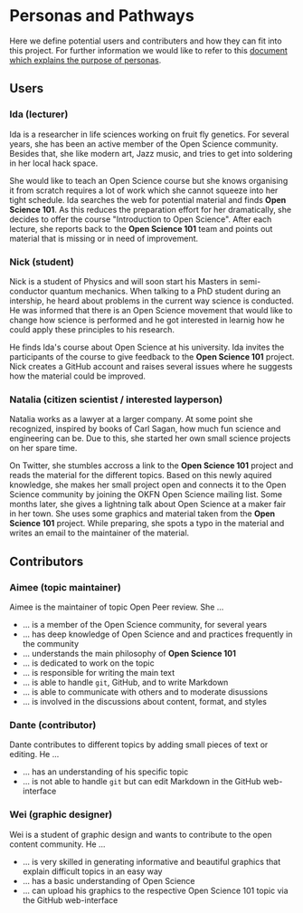 # Personas and Pathways

Here we define potential users and contributers and how they can fit
into this project. For further information we would like to refer to
this [document which explains the purpose of
personas](https://mozillascience.github.io/working-open-workshop/personas_pathways/).

## Users

### Ida (lecturer)

Ida is a researcher in life sciences working on fruit fly
genetics. For several years, she has been an active member of the Open Science
community. Besides that, she like modern art,
Jazz music, and tries to get into soldering in her local hack space.

She would like to teach an Open Science course but she knows
organising it from scratch requires a lot of work which
she cannot squeeze into her tight schedule. Ida searches the web for
potential material and finds **Open Science 101**. As this reduces the
preparation effort for her dramatically, she decides to offer the course
"Introduction to Open Science". After each lecture, she reports
back to the **Open Science 101** team and points out material that is
missing or in need of improvement.

### Nick (student)

Nick is a student of Physics and will soon start his Masters in
semi-conductor quantum mechanics. When talking to a PhD student during
an intership, he heard about problems in the current way science is
conducted. He was informed that there is an Open Science movement that
would like to change how science is performed and he got interested in
learnig how he could apply these principles to his research.

He finds Ida's course about Open Science at his university. Ida invites the participants of the course to give feedback to
the **Open Science 101** project. Nick creates a GitHub account and
raises several issues where he suggests how the material could be
improved.

### Natalia (citizen scientist / interested layperson)

Natalia works as a lawyer at a larger company. At some point she
recognized, inspired by books of Carl Sagan, how much fun
science and engineering can be. Due to this, she started her own small
science projects on her spare time. 

On Twitter, she stumbles accross a link to the **Open Science 101** project
and reads the material for the different topics. Based on this newly
aquired knowledge, she makes her small project open and connects it to the
Open Science community by joining the OKFN Open Science mailing
list. Some months later, she gives a lightning talk about Open Science
at a maker fair in her town. She uses some graphics and material taken
from the **Open Science 101** project. While preparing, she spots a typo in
the material and writes an email to the maintainer of the material.

## Contributors

### Aimee (topic maintainer)

Aimee is the maintainer of topic Open Peer review. She ...

- ... is a member of the Open Science community, for several years
- ... has deep knowledge of Open Science and and practices frequently in the community
- ... understands the main philosophy of **Open Science 101**
- ... is dedicated to work on the topic
- ... is responsible for writing the main text
- ... is able to handle `git`, GitHub, and to write Markdown
- ... is able to communicate with others and to moderate disussions
- ... is involved in the discussions about content, format, and styles

### Dante (contributor)

Dante contributes to different topics by adding small pieces of text
or editing. He ...

- ... has an understanding of his specific topic
- ... is not able to handle `git` but can edit Markdown in the GitHub web-interface

### Wei (graphic designer)

Wei is a student of graphic design and wants to contribute to the open
content community. He ...

- ... is very skilled in generating informative and beautiful graphics that explain difficult topics in an easy way
- ... has a basic understanding of Open Science
- ... can upload his graphics to the respective Open Science 101 topic via the GitHub web-interface
